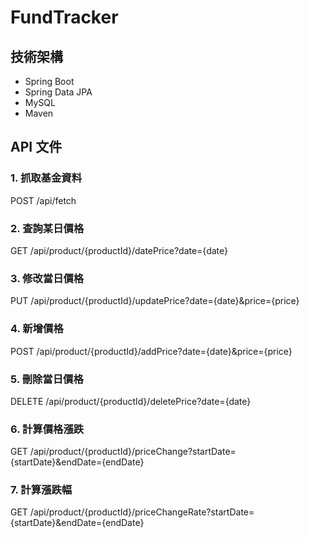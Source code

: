 # FundTracker

## 技術架構

- Spring Boot
- Spring Data JPA
- MySQL
- Maven


## API 文件

### 1. 抓取基金資料
POST /api/fetch
### 2. 查詢某日價格
GET /api/product/{productId}/datePrice?date={date}
### 3. 修改當日價格
PUT /api/product/{productId}/updatePrice?date={date}&price={price}
### 4. 新增價格
POST /api/product/{productId}/addPrice?date={date}&price={price}
### 5. 刪除當日價格
DELETE /api/product/{productId}/deletePrice?date={date}
### 6. 計算價格漲跌
GET /api/product/{productId}/priceChange?startDate={startDate}&endDate={endDate}
### 7. 計算漲跌幅
GET /api/product/{productId}/priceChangeRate?startDate={startDate}&endDate={endDate}


